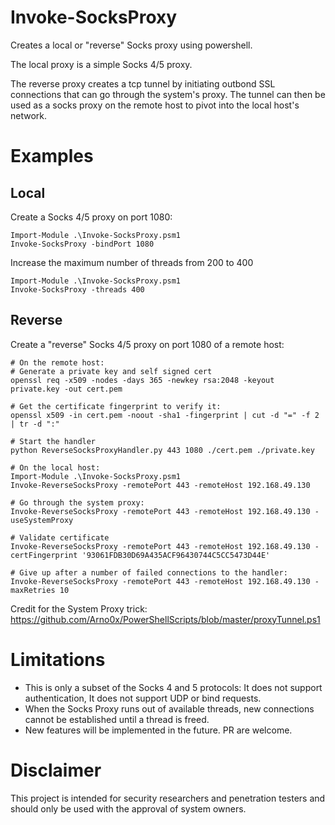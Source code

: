 # Invoke-SocksProxy
Creates a local or "reverse" Socks proxy using powershell.

The local proxy is a simple Socks 4/5 proxy.

The reverse proxy creates a tcp tunnel by initiating outbond SSL connections that can go through the system's proxy. The tunnel can then be used as a socks proxy on the remote host to pivot into the local host's network.

# Examples

## Local 

Create a Socks 4/5 proxy on port 1080:
```
Import-Module .\Invoke-SocksProxy.psm1
Invoke-SocksProxy -bindPort 1080
```

Increase the maximum number of threads from 200 to 400
```
Import-Module .\Invoke-SocksProxy.psm1
Invoke-SocksProxy -threads 400
```
## Reverse

Create a "reverse" Socks 4/5 proxy on port 1080 of a remote host:
```
# On the remote host: 
# Generate a private key and self signed cert
openssl req -x509 -nodes -days 365 -newkey rsa:2048 -keyout private.key -out cert.pem

# Get the certificate fingerprint to verify it:
openssl x509 -in cert.pem -noout -sha1 -fingerprint | cut -d "=" -f 2 | tr -d ":"

# Start the handler
python ReverseSocksProxyHandler.py 443 1080 ./cert.pem ./private.key

# On the local host:
Import-Module .\Invoke-SocksProxy.psm1
Invoke-ReverseSocksProxy -remotePort 443 -remoteHost 192.168.49.130 

# Go through the system proxy:
Invoke-ReverseSocksProxy -remotePort 443 -remoteHost 192.168.49.130 -useSystemProxy

# Validate certificate
Invoke-ReverseSocksProxy -remotePort 443 -remoteHost 192.168.49.130 -certFingerprint '93061FDB30D69A435ACF96430744C5CC5473D44E'

# Give up after a number of failed connections to the handler:
Invoke-ReverseSocksProxy -remotePort 443 -remoteHost 192.168.49.130 -maxRetries 10

```

Credit for the System Proxy trick: https://github.com/Arno0x/PowerShellScripts/blob/master/proxyTunnel.ps1


# Limitations
- This is only a subset of the Socks 4 and 5 protocols: It does not support authentication, It does not support UDP or bind requests.
- When the Socks Proxy runs out of available threads, new connections cannot be established until a thread is freed.
- New features will be implemented in the future. PR are welcome.

# Disclaimer
This project is intended for security researchers and penetration testers and should only be used with the approval of system owners.

